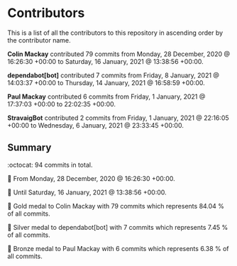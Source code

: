 # Contributors

This is a list of all the contributors to this repository in ascending order by the contributor name.

**Colin Mackay** contributed 79 commits from Monday, 28 December, 2020 @ 16:26:30 +00:00 to Saturday, 16 January, 2021 @ 13:38:56 +00:00.

**dependabot[bot]** contributed 7 commits from Friday, 8 January, 2021 @ 14:03:37 +00:00 to Thursday, 14 January, 2021 @ 16:58:59 +00:00.

**Paul Mackay** contributed 6 commits from Friday, 1 January, 2021 @ 17:37:03 +00:00 to 22:02:35 +00:00.

**StravaigBot** contributed 2 commits from Friday, 1 January, 2021 @ 22:16:05 +00:00 to Wednesday, 6 January, 2021 @ 23:33:45 +00:00.

## Summary

:octocat: 94 commits in total.

:date: From Monday, 28 December, 2020 @ 16:26:30 +00:00.

:date: Until Saturday, 16 January, 2021 @ 13:38:56 +00:00.

:1st_place_medal: Gold medal to Colin Mackay with 79 commits which represents 84.04 % of all commits.

:2nd_place_medal: Silver medal to dependabot[bot] with 7 commits which represents 7.45 % of all commits.

:3rd_place_medal: Bronze medal to Paul Mackay with 6 commits which represents 6.38 % of all commits.

